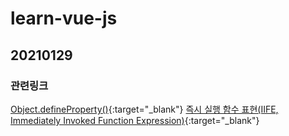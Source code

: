 # learn-vue-js

## 20210129
### 관련링크
[Object.defineProperty()](https://developer.mozilla.org/ko/docs/Web/JavaScript/Reference/Global_Objects/Object/defineProperty){:target="_blank"}
[즉시 실행 함수 표현(IIFE, Immediately Invoked Function Expression)](https://developer.mozilla.org/ko/docs/Glossary/IIFE){:target="_blank"}
